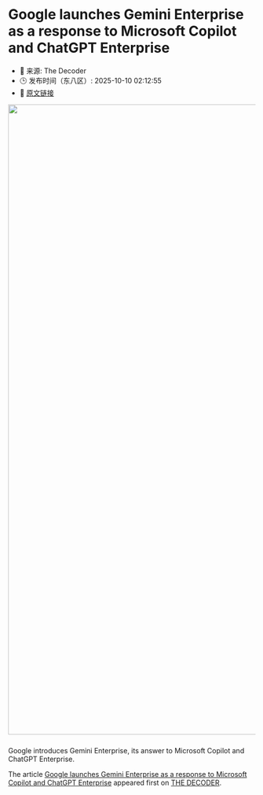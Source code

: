 # Google launches Gemini Enterprise as a response to Microsoft Copilot and ChatGPT Enterprise
- 📅 来源: The Decoder
- 🕒 发布时间（东八区）: 2025-10-10 02:12:55
- 🔗 [原文链接](https://the-decoder.com/google-launches-gemini-enterprise-as-a-response-to-microsoft-copilot-and-chatgpt-enterprise/)

<p><img alt="" class="attachment-full size-full wp-post-image" height="743" src="https://the-decoder.com/wp-content/uploads/2025/10/gemini_enterprise.png" style="height: auto; margin-bottom: 10px;" width="1281" /></p>
<p>        Google introduces Gemini Enterprise, its answer to Microsoft Copilot and ChatGPT Enterprise.</p>
<p>The article <a href="https://the-decoder.com/google-launches-gemini-enterprise-as-a-response-to-microsoft-copilot-and-chatgpt-enterprise/">Google launches Gemini Enterprise as a response to Microsoft Copilot and ChatGPT Enterprise</a> appeared first on <a href="https://the-decoder.com">THE DECODER</a>.</p>